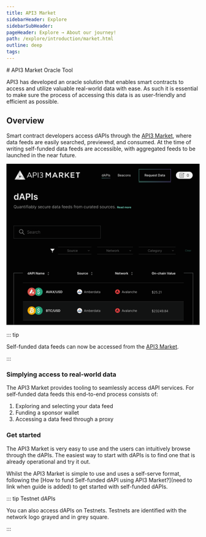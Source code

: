 ```yaml
---
title: API3 Market
sidebarHeader: Explore
sidebarSubHeader:
pageHeader: Explore → About our journey!
path: /explore/introduction/market.html
outline: deep
tags:
---
```


<PageHeader/>

<SearchHighlight/>
<!-- section to review upon staged beta of market -->
# API3 Market Oracle Tool

API3 has developed an oracle solution that enables smart contracts to access and
utilize valuable real-world data with ease. As such it is essential to make sure
the process of accessing this data is as user-friendly and efficient as
possible.

## Overview

Smart contract developers access dAPIs through the
[API3 Market<ExternalLinkImage/>](https://market.api3.org), where data feeds are
easily searched, previewed, and consumed. At the time of writing self-funded
data feeds are accessible, with aggregated feeds to be launched in the near
future.

[![API3 Market](../assets/images/market-website.png)](https://market.api3.org)

::: tip

Self-funded data feeds can now be accessed from the
[API3 Market](https://market.api3.org).

:::

### Simplying access to real-world data

The API3 Market provides tooling to seamlessly access dAPI services. For
self-funded data feeds this end-to-end process consists of:

1. Exploring and selecting your data feed
2. Funding a sponsor wallet
3. Accessing a data feed through a proxy

<!---
::: info Learn more

_Link to content piece associated to the concerns identified in journey mapping_

:::-->

### Get started

The API3 Market is very easy to use and the users can intuitively browse through
the dAPIs. The easiest way to start with dAPIs is to find one that is already
operational and try it out.

Whilst the API3 Market is simple to use and uses a self-serve format, following
the [How to fund Self-funded dAPI using API3 Market?](need to link when guide is
added) to get started with self-funded dAPIs.

::: tip Testnet dAPIs

You can also access dAPIs on Testnets. Testnets are identified with the network
logo grayed and in grey square.

:::
